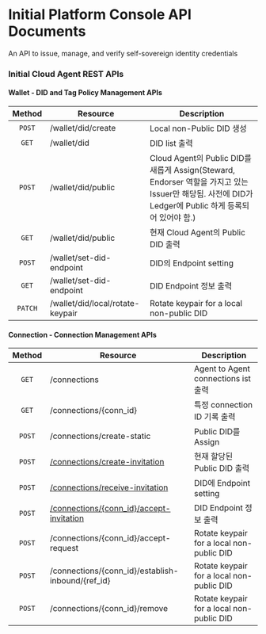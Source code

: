 # Initial Platform Console API Documents
An API to issue, manage, and verify self-sovereign identity credentials

### Initial Cloud Agent REST APIs

#### Wallet - DID and Tag Policy Management APIs

   Method  | Resource | Description 
  :---: | --- | --- 
  `POST` | /wallet​/did​/create | Local non-Public DID 생성 
  `GET` | /wallet/did | DID list 출력 
  `POST` | /wallet/did/public | Cloud Agent의 Public DID를 새롭게 Assign(Steward, Endorser 역할을 가지고 있는 Issuer만 해당됨. 사전에 DID가 Ledger에 Public 하게 등록되어 있어야 함.) 
  `GET` | /wallet/did/public | 현재 Cloud Agent의 Public DID 출력 
  `POST` | /wallet/set-did-endpoint | DID의 Endpoint setting 
  `GET` | /wallet/set-did-endpoint | DID Endpoint 정보 출력 
  `PATCH` | /wallet/did/local/rotate-keypair | Rotate keypair for a local non-public DID 



#### Connection - Connection Management APIs

   Method  | Resource | Description 
  :---: | --- | --- 
  `GET` | /connections | Agent to Agent connections ist 출력
  `GET` | /connections/{conn_id} | 특정 connection ID 기록 출력
  `POST` | /connections/create-static | Public DID를 Assign 
  `POST` | [/connections/create-invitation](../api_manual/#step-1-faber-alice-create-invitation-send-invitation) | 현재 할당된 Public DID 출력 
  `POST` | [/connections/receive-invitation](../api_manual/#step-2-alice-receive-invitation-request-connection) | DID에 Endpoint setting 
  `POST` | [/connections/{conn_id}/accept-invitation](../api_manual/#step-3-alice-faber-accept-invitation-request-connection) | DID Endpoint 정보 출력 
  `POST` | /connections/{conn_id}/accept-request | Rotate keypair for a local non-public DID 
  `POST` | /connections/{conn_id}/establish-inbound/{ref_id} | Rotate keypair for a local non-public DID 
  `POST` | /connections/{conn_id}/remove | Rotate keypair for a local non-public DID 


